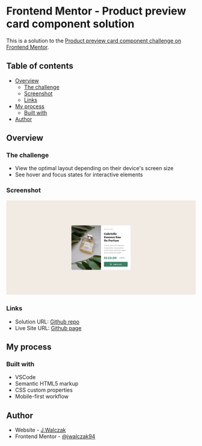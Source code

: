 # Frontend Mentor - Product preview card component solution

This is a solution to the [Product preview card component challenge on Frontend Mentor](https://www.frontendmentor.io/challenges/product-preview-card-component-GO7UmttRfa).

## Table of contents

- [Overview](#overview)
  - [The challenge](#the-challenge)
  - [Screenshot](#screenshot)
  - [Links](#links)
- [My process](#my-process)
  - [Built with](#built-with)
- [Author](#author)


## Overview

### The challenge

- View the optimal layout depending on their device's screen size
- See hover and focus states for interactive elements

### Screenshot

![](./images/screen.jpg)

### Links

- Solution URL: [Github repo](https://github.com/jwalczak94/Product-preview-card-component)
- Live Site URL: [Github page](https://jwalczak94.github.io/Product-preview-card-component/)

## My process

### Built with
- VSCode
- Semantic HTML5 markup
- CSS custom properties
- Mobile-first workflow
## Author


- Website - [J.Walczak](https://github.com/jwalczak94)
- Frontend Mentor - [@jwalczak94](https://www.frontendmentor.io/profile/jwalczak94)


